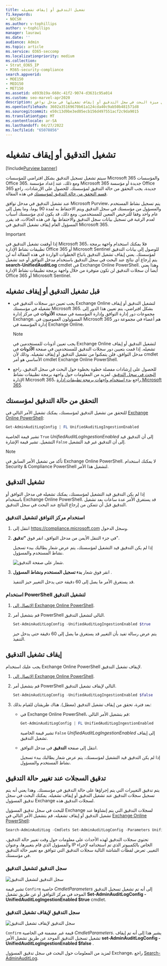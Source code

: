 ```yaml
---
title: تشغيل التدقيق أو إيقاف تشغيله
f1.keywords:
- NOCSH
ms.author: v-tophillips
author: v-tophillips
manager: laurawi
ms.date: ''
audience: Admin
ms.topic: article
ms.service: O365-seccomp
ms.localizationpriority: medium
ms.collection:
- Strat_O365_IP
- M365-security-compliance
search.appverid:
- MOE150
- MED150
- MET150
ms.assetid: e893b19a-660c-41f2-9074-d3631c95a014
ms.custom: seo-marvel-apr2020
description: كيفية تشغيل ميزة البحث في سجل التدقيق أو إيقاف تشغيلها في مدخل توافق Microsoft Purview لتمكين قدرة المسؤولين على البحث في سجل التدقيق أو تعطيلها.
ms.openlocfilehash: 3602a35169670b61a124cda40c9ab50b481571d8
ms.sourcegitcommit: e50c13d9be3ed05ecb156d497551acf2c9da9015
ms.translationtype: MT
ms.contentlocale: ar-SA
ms.lasthandoff: 04/27/2022
ms.locfileid: "65078856"
---
```

# <a name="turn-auditing-on-or-off"></a>تشغيل التدقيق أو إيقاف تشغيله

[!include[Purview banner](../includes/purview-rebrand-banner.md)]

سيتم تشغيل تسجيل التدقيق بشكل افتراضي للمؤسسات Microsoft 365 والمؤسسات Office 365. ومع ذلك، عند إعداد مؤسسة Microsoft 365 جديدة أو مؤسسة Office 365 جديدة، يجب التحقق من حالة التدقيق لمؤسستك. للحصول على الإرشادات، راجع [قسم التحقق من حالة التدقيق لمؤسستك](#verify-the-auditing-status-for-your-organization) في هذه المقالة. 

عند تشغيل التدقيق في مدخل توافق Microsoft Purview، يتم تسجيل نشاط المستخدم والمسؤول من مؤسستك في سجل التدقيق ويتم الاحتفاظ به لمدة 90 يوما، وما يصل إلى عام واحد وفقا للترخيص المعين للمستخدمين. ومع ذلك، قد يكون لدى مؤسستك أسباب لعدم الرغبة في تسجيل بيانات سجل التدقيق والاحتفاظ بها. في هذه الحالات، قد يقرر المسؤول العام إيقاف تشغيل التدقيق في Microsoft 365.

> [!IMPORTANT]
> إذا أوقفت تشغيل التدقيق في Microsoft 365، فلا يمكنك استخدام واجهة برمجة تطبيقات نشاط الإدارة Office 365 أو Microsoft Sentinel للوصول إلى بيانات التدقيق لمؤسستك. يعني إيقاف تشغيل التدقيق باتباع الخطوات الواردة في هذه المقالة أنه لن يتم إرجاع أي نتائج عند البحث في سجل التدقيق باستخدام مدخل التوافق أو عند تشغيل **search-UnifiedAuditLog** cmdlet في Exchange Online PowerShell. وهذا يعني أيضا أن سجلات التدقيق لن تكون متوفرة من خلال واجهة برمجة تطبيقات نشاط الإدارة Office 365 أو Microsoft Sentinel.
  
## <a name="before-you-turn-auditing-on-or-off"></a>قبل تشغيل التدقيق أو إيقاف تشغيله

- يجب تعيين دور سجلات التدقيق في Exchange Online لتشغيل التدقيق أو إيقاف تشغيله في مؤسستك Microsoft 365. بشكل افتراضي، يتم تعيين هذا الدور إلى مجموعات دور إدارة التوافق وإدارة المؤسسة في صفحة **الأذونات** في مركز إدارة Exchange. المسؤولون العموميون في Microsoft 365 هم أعضاء في مجموعة دور إدارة المؤسسة في Exchange Online.

    > [!NOTE]
    > يجب تعيين أذونات للمستخدمين في Exchange Online لتشغيل التدقيق أو إيقاف تشغيله. إذا قمت بتعيين دور سجلات التدقيق للمستخدمين في صفحة **الأذونات** في مدخل التوافق، فلن يتمكنوا من تشغيل التدقيق أو إيقاف تشغيله. وذلك لأن cmdlet الأساسي هو أمر cmdlet Exchange Online PowerShell.

- للحصول على إرشادات مفصلة خطوة بخطوة حول البحث في سجل التدقيق، راجع [البحث في سجل التدقيق](search-the-audit-log-in-security-and-compliance.md). لمزيد من المعلومات حول واجهة برمجة تطبيقات نشاط الإدارة Microsoft 365، راجع [بدء استخدام واجهات برمجة تطبيقات إدارة Microsoft 365](/office/office-365-management-api/get-started-with-office-365-management-apis).

## <a name="verify-the-auditing-status-for-your-organization"></a>التحقق من حالة التدقيق لمؤسستك

للتحقق من تشغيل التدقيق لمؤسستك، يمكنك تشغيل الأمر التالي في [Exchange Online PowerShell](/powershell/exchange/connect-to-exchange-online-powershell):

```powershell
Get-AdminAuditLogConfig | FL UnifiedAuditLogIngestionEnabled
```

تشير قيمة الخاصية `True`  _UnifiedAuditLogIngestionEnabled_ إلى أن التدقيق قيد التشغيل. تشير قيمة الإشارة `False` إلى أن التدقيق غير قيد التشغيل.

> [!NOTE]
> تأكد من تشغيل الأمر السابق في Exchange Online PowerShell. لا يمكنك استخدام Security & Compliance PowerShell لتشغيل هذا الأمر.

## <a name="turn-on-auditing"></a>تشغيل التدقيق

إذا لم يكن التدقيق قيد التشغيل لمؤسستك، يمكنك تشغيله في مدخل التوافق أو باستخدام Exchange Online PowerShell. قد يستغرق الأمر عدة ساعات بعد تشغيل التدقيق قبل أن تتمكن من إرجاع النتائج عند البحث في سجل التدقيق.
  
### <a name="use-the-compliance-center-to-turn-on-auditing"></a>استخدام مركز التوافق لتشغيل التدقيق

1. انتقل إلى <https://compliance.microsoft.com> وسجل الدخول.

2. في جزء التنقل الأيمن من مدخل التوافق، انقر فوق **"تدقيق**".

   إذا لم يكن التدقيق قيد التشغيل لمؤسستك، يتم عرض شعار يطالبك ببدء تسجيل نشاط المستخدم والمسؤول.

   ![شعار على صفحة التدقيق.](../media/AuditingBanner.png)

3. انقر فوق شعار **بدء تسجيل المستخدم ونشاط المسؤول** .

   قد يستغرق الأمر ما يصل إلى 60 دقيقة حتى يدخل التغيير حيز التنفيذ.

### <a name="use-powershell-to-turn-on-auditing"></a>استخدام PowerShell لتشغيل التدقيق

1. [الاتصال إلى Exchange Online PowerShell](/powershell/exchange/connect-to-exchange-online-powershell).

2. قم بتشغيل أمر PowerShell التالي لتشغيل التدقيق.

    ```powershell
    Set-AdminAuditLogConfig -UnifiedAuditLogIngestionEnabled $true
    ```

    يتم عرض رسالة تفيد بأن التغيير قد يستغرق ما يصل إلى 60 دقيقة حتى يدخل حيز التنفيذ.
  
## <a name="turn-off-auditing"></a>إيقاف تشغيل التدقيق

يجب عليك استخدام Exchange Online PowerShell لإيقاف تشغيل التدقيق.
  
1. [الاتصال إلى Exchange Online PowerShell](/powershell/exchange/connect-to-exchange-online-powershell).

2. قم بتشغيل أمر PowerShell التالي لإيقاف تشغيل التدقيق.

    ```powershell
    Set-AdminAuditLogConfig -UnifiedAuditLogIngestionEnabled $false
    ```

3. بعد فترة، تحقق من إيقاف تشغيل التدقيق (معطل). هناك طريقتان للقيام بذلك:

    - في Exchange Online PowerShell، قم بتشغيل الأمر التالي:

      ```powershell
      Get-AdminAuditLogConfig | FL UnifiedAuditLogIngestionEnabled
      ```

      تشير قيمة الخاصية  `False`  _UnifiedAuditLogIngestionEnabled_ إلى إيقاف تشغيل التدقيق.

    - انتقل إلى صفحة **التدقيق** في مدخل التوافق.

      إذا لم يكن التدقيق قيد التشغيل لمؤسستك، يتم عرض شعار يطالبك ببدء تسجيل نشاط المستخدم والمسؤول.

## <a name="audit-records-when-auditing-status-is-changed"></a>تدقيق السجلات عند تغيير حالة التدقيق

يتم تدقيق التغييرات التي يتم إجراؤها على حالة التدقيق في مؤسستك. وهذا يعني أنه يتم تسجيل سجلات التدقيق عند تشغيل التدقيق أو إيقاف تشغيله. يمكنك البحث في سجل تدقيق المسؤول Exchange لسجلات التدقيق هذه.

للبحث في سجل تدقيق المسؤول Exchange لسجلات التدقيق التي يتم إنشاؤها عند تشغيل التدقيق أو إيقاف تشغيله، قم بتشغيل الأمر التالي في [Exchange Online PowerShell](/powershell/exchange/connect-to-exchange-online-powershell):

```powershell
Search-AdminAuditLog -Cmdlets Set-AdminAuditLogConfig -Parameters UnifiedAuditLogIngestionEnabled
```

تحتوي سجلات التدقيق لهذه الأحداث على معلومات حول وقت تغيير حالة التدقيق، والمسؤول الذي قام بتغييرها، وعنوان IP الخاص بالكمبيوتر الذي تم استخدامه لإجراء التغيير. تعرض لقطات الشاشة التالية سجلات التدقيق التي تتوافق مع تغيير حالة التدقيق في مؤسستك.

### <a name="audit-record-for-turning-on-auditing"></a>سجل التدقيق لتشغيل التدقيق

![سجل التدقيق لتشغيل التدقيق](../media/AuditStatusAuditingEnabled.png)

تشير قيمة `Confirm` خاصية *CmdletParameters* إلى أنه تم تشغيل تسجيل التدقيق الموحد في مركز التوافق أو عن طريق تشغيل **Set-AdminAuditLogConfig -UnifiedAuditLogIngestionEnabled $true** cmdlet.

### <a name="audit-record-for-turning-off-auditing"></a>سجل التدقيق لإيقاف تشغيل التدقيق

![سجل التدقيق لإيقاف تشغيل التدقيق](../media/AuditStatusAuditingDisabled.png)

`Confirm` قيمة غير مضمنة في الخاصية *CmdletParameters*. يشير هذا إلى أنه تم إيقاف تشغيل تسجيل التدقيق الموحد عن طريق تشغيل الأمر **set-AdminAuditLogConfig -UnifiedAuditLogIngestionEnabled $false** .

لمزيد من المعلومات حول البحث في سجل تدقيق المسؤول Exchange، راجع [Search-AdminAuditLog](/powershell/module/exchange/search-adminauditlog).
